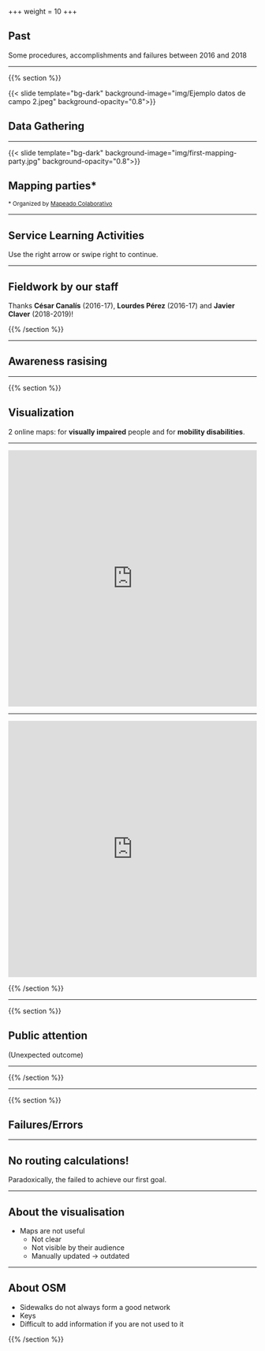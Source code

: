 +++
weight = 10
+++

## Past

Some procedures, accomplishments and failures between 2016 and 2018

---

{{% section %}}

{{< slide template="bg-dark" background-image="img/Ejemplo datos de campo 2.jpeg" background-opacity="0.8">}}

## Data Gathering


---

{{< slide template="bg-dark" background-image="img/first-mapping-party.jpg" background-opacity="0.8">}}

## Mapping parties*

<small>* Organized by [Mapeado Colaborativo](https://mapcolabora.org)</small>

---

## Service Learning Activities

Use the right arrow or swipe right to continue.

---

## Fieldwork by our staff

Thanks **César Canalís** (2016-17), **Lourdes Pérez** (2016-17) and **Javier Claver** (2018-2019)!

{{% /section %}}

---

## Awareness rasising


---

{{% section %}}

## Visualization

2 online maps: for **visually impaired** people and for **mobility disabilities**.

---

<iframe width='100%' height='520' frameborder='0' src='https://ccamara.carto.com/viz/472c495c-6238-4fb5-851e-93b844bc647c/embed_map' allowfullscreen webkitallowfullscreen mozallowfullscreen oallowfullscreen msallowfullscreen></iframe>

---

<iframe width='100%' height='520' frameborder='0' src='https://ccamara.carto.com/viz/a11856af-f34f-4862-9607-0486ac106fa6/embed_map' allowfullscreen webkitallowfullscreen mozallowfullscreen oallowfullscreen msallowfullscreen></iframe>

{{% /section %}}

---

{{% section %}}


##  Public attention

(Unexpected outcome)

---

{{% /section %}}

---
{{% section %}}

## Failures/Errors

---

## No routing calculations!

Paradoxically, the failed to achieve our first goal.

---

## About the visualisation

* Maps are not useful
  - Not clear
  - Not visible by their audience
  - Manually updated -> outdated

---

## About OSM

* Sidewalks do not always form a good network
* Keys
* Difficult to add information if you are not used to it

{{% /section %}}
